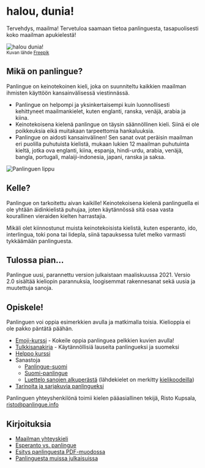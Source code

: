 # halou, dunia!

Tervehdys, maailma!
Tervetuloa saamaan tietoa panlinguesta, tasapuolisesti koko maailman apukielestä!

![](http://www.panlingue.info/grafe/halou_dunia.png "halou dunia!")  
<small>Kuvan lähde [Freepik](http://www.freepik.com)</small>

## Mikä on panlingue?

Panlingue on keinotekoinen kieli, joka on suunniteltu kaikkien maailman ihmisten käyttöön kansainvälisessä viestinnässä.

- Panlingue on helpompi ja yksinkertaisempi kuin luonnollisesti kehittyneet maailmankielet, kuten englanti, ranska, venäjä, arabia ja kiina.
- Keinotekoisena kielenä panlingue on täysin säännöllinen kieli. Siinä ei ole poikkeuksia eikä muitakaan tarpeettomia hankaluuksia.
- Panlingue on aidosti kansainvälinen! Sen sanat ovat peräisin maailman eri puolilla puhutuista kielistä, mukaan lukien 12 maailman puhutuinta kieltä, jotka ova englanti, kiina, espanja, hindi-urdu, arabia, venäjä, bangla, portugali, malaiji-indonesia, japani, ranska ja saksa.

![](http://www.panlingue.info/bandir/bandir.png "Panlinguen lippu")

## Kelle?

Panlingue on tarkoitettu aivan kaikille! Keinotekoisena kielenä panlinguella ei ole yhtään äidinkielistä puhujaa, joten käytännössä sitä osaa vasta kourallinen vieraiden kielten harrastajia.

Mikäli olet kiinnostunut muista keinotekoisista kielistä, kuten esperanto, ido, interlingua, toki pona tai lidepla, siinä tapauksessa tulet melko varmasti tykkäämään panlinguesta.

## Tulossa pian...

Panlingue uusi, parannettu version julkaistaan maaliskuussa 2021.
Versio 2.0 sisältää kieliopin parannuksia, loogisemmat rakennesanat sekä uusia ja muutettuja sanoja.


## Opiskele!

Panlinguen voi oppia esimerkkien avulla ja matkimalla toisia. Kielioppia ei ole pakko päntätä päähän.

- [Emoji-kurssi](http://www.panlingue.info/panlingue/mini_darse.html) - Kokeile oppia panlinguea pelkkien kuvien avulla!
- [Tulkkisanakirja](fraze.md) - Käytännöllisiä lauseita panlingueksi ja suomeksi
- [Helppo kurssi](gide.md)
- Sanastoja
    - [Panlingue-suomi](panlingue-suomi.md)
    - [Suomi-panlingue](suomi-panlingue.md)
    - [Luettelo sanojen alkuperästä](leksaslia.md) (lähdekielet on merkitty [kielikoodeilla](http://jkorpela.fi/kielet/nimet.html))
- [Tarinoita ja sarjakuvia panlingueksi](http://www.panlingue.info/panlingue/index.html)


Panlinguen yhteyshenkilönä toimii kielen pääasiallinen tekijä, Risto Kupsala, [risto@panlingue.info](mailto:risto@pandunia.info)

## Kirjoituksia

- [Maailman yhteyskieli](dunia_baxe.md)
- [Esperanto vs. panlingue](esperanti_i_panlingue.md)
- [Esitys panlinguesta PDF-muodossa](Diaesitys.pdf)
- [Panlinguesta muissa julkaisuissa](makal_tema_panlingue.md)

